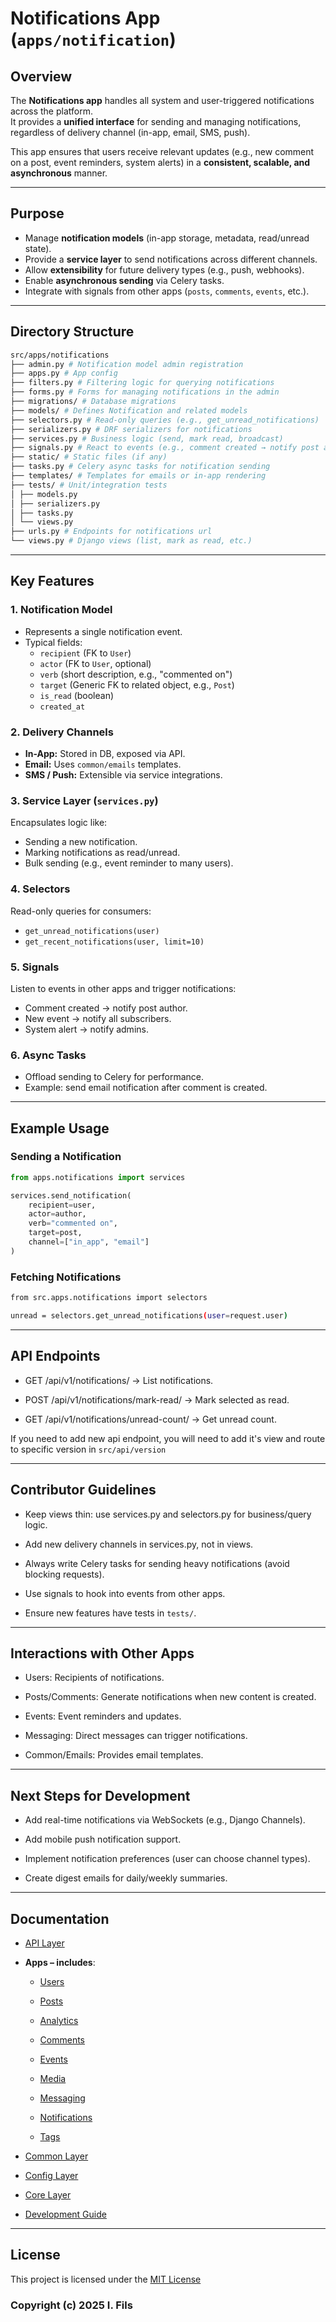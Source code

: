 # Notifications App (`apps/notification`)

## Overview
The **Notifications app** handles all system and user-triggered notifications across the platform.  
It provides a **unified interface** for sending and managing notifications, regardless of delivery channel (in-app, email, SMS, push).  

This app ensures that users receive relevant updates (e.g., new comment on a post, event reminders, system alerts) in a **consistent, scalable, and asynchronous** manner.

---

## Purpose
- Manage **notification models** (in-app storage, metadata, read/unread state).
- Provide a **service layer** to send notifications across different channels.
- Allow **extensibility** for future delivery types (e.g., push, webhooks).
- Enable **asynchronous sending** via Celery tasks.
- Integrate with signals from other apps (`posts`, `comments`, `events`, etc.).

---

## Directory Structure

```bash
src/apps/notifications
├── admin.py # Notification model admin registration
├── apps.py # App config
├── filters.py # Filtering logic for querying notifications
├── forms.py # Forms for managing notifications in the admin
├── migrations/ # Database migrations
├── models/ # Defines Notification and related models
├── selectors.py # Read-only queries (e.g., get_unread_notifications)
├── serializers.py # DRF serializers for notifications
├── services.py # Business logic (send, mark read, broadcast)
├── signals.py # React to events (e.g., comment created → notify post author)
├── static/ # Static files (if any)
├── tasks.py # Celery async tasks for notification sending
├── templates/ # Templates for emails or in-app rendering
├── tests/ # Unit/integration tests
│ ├── models.py
│ ├── serializers.py
│ ├── tasks.py
│ └── views.py
├── urls.py # Endpoints for notifications url
└── views.py # Django views (list, mark as read, etc.)
```

---

## Key Features

### 1. Notification Model

- Represents a single notification event.
- Typical fields:
  - `recipient` (FK to `User`)
  - `actor` (FK to `User`, optional)
  - `verb` (short description, e.g., "commented on")
  - `target` (Generic FK to related object, e.g., `Post`)
  - `is_read` (boolean)
  - `created_at`

### 2. Delivery Channels

- **In-App:** Stored in DB, exposed via API.
- **Email:** Uses `common/emails` templates.
- **SMS / Push:** Extensible via service integrations.

### 3. Service Layer (`services.py`)

Encapsulates logic like:
- Sending a new notification.
- Marking notifications as read/unread.
- Bulk sending (e.g., event reminder to many users).

### 4. Selectors

Read-only queries for consumers:
- `get_unread_notifications(user)`
- `get_recent_notifications(user, limit=10)`

### 5. Signals

Listen to events in other apps and trigger notifications:
- Comment created → notify post author.
- New event → notify all subscribers.
- System alert → notify admins.

### 6. Async Tasks

- Offload sending to Celery for performance.
- Example: send email notification after comment is created.

---

## Example Usage

### Sending a Notification

```python
from apps.notifications import services

services.send_notification(
    recipient=user,
    actor=author,
    verb="commented on",
    target=post,
    channel=["in_app", "email"]
)
```

### Fetching Notifications

```bash
from src.apps.notifications import selectors

unread = selectors.get_unread_notifications(user=request.user)
```

---

## API Endpoints

- GET /api/v1/notifications/ → List notifications.

- POST /api/v1/notifications/mark-read/ → Mark selected as read.

- GET /api/v1/notifications/unread-count/ → Get unread count.

If you need to add new api endpoint, you will need to add it's view and route to specific version in `src/api/version`

---

## Contributor Guidelines

- Keep views thin: use services.py and selectors.py for business/query logic.

- Add new delivery channels in services.py, not in views.

- Always write Celery tasks for sending heavy notifications (avoid blocking requests).

- Use signals to hook into events from other apps.

- Ensure new features have tests in `tests/`.

---

## Interactions with Other Apps

- Users: Recipients of notifications.

- Posts/Comments: Generate notifications when new content is created.

- Events: Event reminders and updates.

- Messaging: Direct messages can trigger notifications.

- Common/Emails: Provides email templates.

---

## Next Steps for Development

- Add real-time notifications via WebSockets (e.g., Django Channels).

- Add mobile push notification support.

- Implement notification preferences (user can choose channel types).

- Create digest emails for daily/weekly summaries.

---

## Documentation

- [API Layer](../api.md)

-  **Apps – includes**:

    - [Users](./users.md)

    - [Posts](./posts.md)

    - [Analytics](./analytics.md)

    - [Comments](./comments.md)

    - [Events](./event.md)

    - [Media](./media.md)

    - [Messaging](./messaging.md)

    - [Notifications](./notification.md)

    - [Tags](./tags.md)

- [Common Layer](../common.md)

- [Config Layer](../config.md)

- [Core Layer](../core.md)

- [Development Guide](../../DEVELOPMENT_GUIDE.md)

---

## License

This project is licensed under the [MIT License](../../LICENSE)

### Copyright (c) 2025 I. Fils